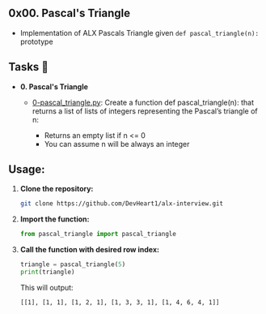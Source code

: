 ## 0x00. Pascal's Triangle
- Implementation of ALX Pascals Triangle given `def pascal_triangle(n):` prototype

## Tasks :page_with_curl:

* **0. Pascal's Triangle**
  * [0-pascal_triangle.py](0-pascal_triangle.py): Create a function def pascal_triangle(n): that returns a list of lists of integers representing the Pascal’s triangle of n:

	* Returns an empty list if n <= 0
	* You can assume n will be always an integer

## Usage:

1. **Clone the repository:**

   ```bash
   git clone https://github.com/DevHeart1/alx-interview.git
   ```

2. **Import the function:**

   ```python
   from pascal_triangle import pascal_triangle
   ```

3. **Call the function with desired row index:**

   ```python
   triangle = pascal_triangle(5)
   print(triangle)
   ```

   This will output:

   ```
   [[1], [1, 1], [1, 2, 1], [1, 3, 3, 1], [1, 4, 6, 4, 1]]
   ```
